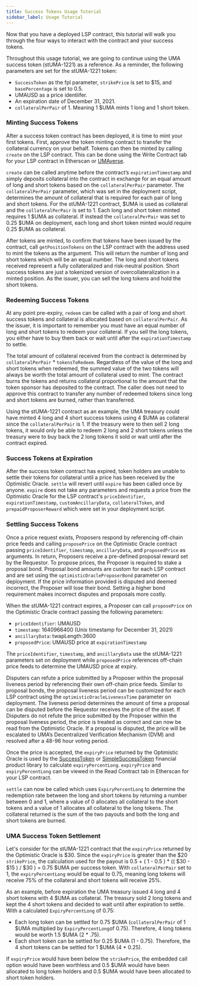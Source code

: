 ```yaml
---
title: Success Tokens Usage Tutorial
sidebar_label: Usage Tutorial
---
```


Now that you have a deployed LSP contract, this tutorial will walk you through the four ways to interact with the contract and your success tokens.

Throughout this usage tutorial, we are going to continue using the UMA success token (stUMA-1221) as a reference. As a reminder, the following parameters are set for the stUMA-1221 token:
- `SuccessToken` as the fpl parameter, `strikePrice` is set to $15, and `basePercentage` is set to 0.5.
- UMAUSD as a price identiifer.
- An expiration date of December 31, 2021.
- `collateralPerPair` of 1. Meaning 1 $UMA mints 1 long and 1 short token.

### Minting Success Tokens

After a success token contract has been deployed, it is time to mint your first tokens. First, approve the token minting contract to transfer the collateral currency on your behalf. Tokens can then be minted by calling `create` on the LSP contract. This can be done using the Write Contract tab for your LSP contract in Etherscan or [UMAverse](https://umaverse.vercel.app/).

`create` can be called anytime before the contract’s `expirationTimestamp` and simply deposits collateral into the contract in exchange for an equal amount of long and short tokens based on the `collateralPerPair` parameter. The `collateralPerPair` parameter, which was set in the deployment script, determines the amount of collateral that is required for each pair of long and short tokens. For the stUMA-1221 contract, $UMA is used as collateral and the `collateralPerPair` is set to 1. Each long and short token minted requires 1 $UMA as collateral. If instead the `collateralPerPair` was set to 0.25 $UMA on deployment, each long and short token minted would require 0.25 $UMA as collateral.

After tokens are minted, to confirm that tokens have been issued by the contract, call `getPositionTokens` on the LSP contract with the address used to mint the tokens as the argument. This will return the number of long and short tokens which will be an equal number. The long and short tokens received represent a fully collateralized and risk-neutral position. Short success tokens are just a tokenized version of overcollateralization in a minted position. As the issuer, you can sell the long tokens and hold the short tokens.

### Redeeming Success Tokens

At any point pre-expiry, `redeem` can be called with a pair of long and short success tokens and collateral is allocated based on `collateralPerPair`. As the issuer, it is important to remember you must have an equal number of long and short tokens to redeem your collateral. If you sell the long tokens, you either have to buy them back or wait until after the `expirationTimestamp` to settle.

The total amount of collateral received from the contract is determined by `collateralPerPair` * `tokensToRedeem`. Regardless of the value of the long and short tokens when redeemed, the summed value of the two tokens will always be worth the total amount of collateral used to mint. The contract burns the tokens and returns collateral proportional to the amount that the token sponsor has deposited to the contract. The caller does not need to approve this contract to transfer any number of redeemed tokens since long and short tokens are burned, rather than transferred.

Using the stUMA-1221 contract as an example, the UMA treasury could have minted 4 long and 4 short success tokens using 4 $UMA as collateral since the `collateralPerPair` is 1. If the treasury were to then sell 2 long tokens, it would only be able to redeem 2 long and 2 short tokens unless the treasury were to buy back the 2 long tokens it sold or wait until after the contract expired.

### Success Tokens at Expiration

After the success token contract has expired, token holders are unable to settle their tokens for collateral until a price has been received by the Optimistic Oracle. `settle` will revert until `expire` has been called once by anyone. `expire` does not take any parameters and requests a price from the Optimistic Oracle for the LSP contract's `priceIdentifier`, `expirationTimestamp`, `customAncillaryData`, `collateralToken`, and `prepaidProposerReward` which were set in your deployment script.

### Settling Success Tokens 

Once a price request exists, Proposers respond by referencing off-chain price feeds and calling `proposePrice` on the Optimistic Oracle contract passing `priceIdentifier`, `timestamp`, `ancillaryData`, and `proposedPrice` as arguments. In return, Proposers receive a pre-defined proposal reward set by the Requestor. To propose prices, the Proposer is required to stake a proposal bond. Proposal bond amounts are custom for each LSP contract and are set using the `optimisticOracleProposerBond` parameter on deployment. If the price information provided is disputed and deemed incorrect, the Proposer will lose their bond. Setting a higher bond requirement makes incorrect disputes and proposals more costly.

When the stUMA-1221 contract expires, a Proposer can call `proposePrice` on the Optimistic Oracle contract passing the following parameters: 
- `priceIdentifier`: UMAUSD
- `timestamp`: 1640966400 (Unix timestamp for December 31, 2021)
- `ancillaryData`: twapLength:3600
- `proposedPrice`: UMAUSD price at `expirationTimestamp`

The `priceIdentifier`, `timestamp`, and `ancillaryData` use the stUMA-1221 parameters set on deployment while `proposedPrice` references off-chain price feeds to determine the UMAUSD price at expiry.

Disputers can refute a price submitted by a Proposer within the proposal liveness period by referencing their own off-chain price feeds. Similar to proposal bonds, the proposal liveness period can be customized for each LSP contract using the `optimisticOracleLivenessTime` parameter on deployment. The liveness period determines the amount of time a proposal can be disputed before the Requestor receives the price of the asset. If Disputers do not refute the price submitted by the Proposer within the proposal liveness period, the price is treated as correct and can now be read from the Optimistic Oracle. If a proposal is disputed, the price will be escalated to UMA’s Decentralized Verification Mechanism (DVM) and resolved after a 48-96 hour voting period.

Once the price is accepted, the `expiryPrice` returned by the Optimistic Oracle is used by the [SuccessToken](https://github.com/UMAprotocol/protocol/blob/master/packages/core/contracts/financial-templates/common/financial-product-libraries/long-short-pair-libraries/SuccessTokenLongShortPairFinancialProductLibrary.sol) or [SimpleSuccessToken](https://github.com/UMAprotocol/protocol/blob/master/packages/core/contracts/financial-templates/common/financial-product-libraries/long-short-pair-libraries/SimpleSuccessTokenLongShortPairFinancialProductLibrary.sol) financial product library to calculate `expiryPercentLong`. `expiryPrice` and `expiryPercentLong` can be viewed in the Read Contract tab in Etherscan for your LSP contract.

`settle` can now be called which uses `ExpiryPercentLong` to determine the redemption rate between the long and short tokens by returning a number between 0 and 1, where a value of 0 allocates all collateral to the short tokens and a value of 1 allocates all collateral to the long tokens. The collateral returned is the sum of the two payouts and both the long and short tokens are burned.

### UMA Success Token Settlement 

Let's consider for the stUMA-1221 contract that the `expiryPrice` returned by the Optimistic Oracle is $30. Since the `expiryPrice` is greater than the $20 `strikePrice`, the calculation used for the payout is 0.5 + ( 1 - 0.5 ) \* (( $30 - $15 ) / $30 ) = 0.75 $UMA per success token. With `collateralPerPair` set to 1, the `expiryPercentLong` would be equal to 0.75, meaning long tokens will receive 75% of the collateral and short tokens will receive 25%. 

As an example, before expiration the UMA treasury issued 4 long and 4 short tokens with 4 $UMA as collateral. The treasury sold 2 long tokens and kept the 4 short tokens and decided to wait until after expiration to settle. With a calculated `ExpiryPercentLong` of 0.75:
- Each long token can be settled for 0.75 $UMA (`collateralPerPair` of 1 $UMA multiplied by `ExpiryPercentLong`of 0.75). Therefore, 4 long tokens would be worth 1.5 $UMA (2 * .75).
- Each short token can be settled for 0.25 $UMA (1 - 0.75). Therefore, the 4 short tokens can be settled for 1 $UMA (4 * 0.25).

If `expiryPrice` would have been below the `strikePrice`, the embedded call option would have been worthless and 0.5 $UMA would have been allocated to long token holders and 0.5 $UMA would have been allocated to short token holders.